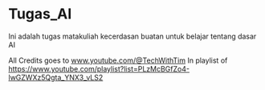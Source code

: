 # Tugas_AI
Ini adalah tugas matakuliah kecerdasan buatan untuk belajar tentang dasar AI

All Credits goes to www.youtube.com/@TechWithTim
In playlist of https://www.youtube.com/playlist?list=PLzMcBGfZo4-lwGZWXz5Qgta_YNX3_vLS2

